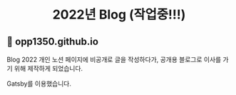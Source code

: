 <h1 align="center">
  2022년 Blog (작업중!!!)
</h1>

## 🚀 opp1350.github.io

Blog 2022
개인 노션 페이지에 비공개로 글을 작성하다가, 공개용 블로그로 이사를 가기 위해 제작하게 되었습니다.

Gatsby를 이용했습니다.
